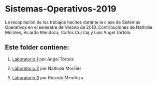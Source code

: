 # Sistemas-Operativos-2019
La recopilación de los trabajos hechos durante la clase de Sistemas Operativos en el semestre de Verano de 2019. Contribuciones de Nathalia Morales, Ricardo Mendoza, Carlos Cuj Cuj y Luis Angel Tórtola.


## Este folder contiene:

1. [Laboratorio 1](https://github.com/nathsmo/Sistemas-Operativos-2019/blob/master/Lab%2001) por Angel Tórtola

2. [Laboratorio 2](https://github.com/nathsmo/Sistemas-Operativos-2019/blob/master/Repaso%20Semana%202%20Sistemas%20Operativos%202019.ipynb) por Nathalia Morales

3. [Laboratorio 3](https://github.com/nathsmo/Sistemas-Operativos-2019/blob/master/Laboratorio%203%20Sistemas%20Operativos.ipynb) por Ricardo Mendoza
